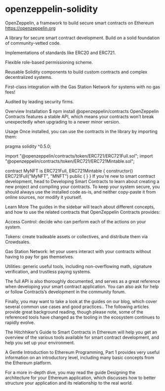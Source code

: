 # openzeppelin-solidity
OpenZeppelin, a framework to build secure smart contracts on Ethereum https://openzeppelin.org

A library for secure smart contract development. Build on a solid foundation of community-vetted code.

Implementations of standards like ERC20 and ERC721.

Flexible role-based permissioning scheme.

Reusable Solidity components to build custom contracts and complex decentralized systems.

First-class integration with the Gas Station Network for systems with no gas fees!

Audited by leading security firms.

Overview
Installation
$ npm install @openzeppelin/contracts
OpenZeppelin Contracts features a stable API, which means your contracts won’t break unexpectedly when upgrading to a newer minor version.

Usage
Once installed, you can use the contracts in the library by importing them:

pragma solidity ^0.5.0;

import "@openzeppelin/contracts/token/ERC721/ERC721Full.sol";
import "@openzeppelin/contracts/token/ERC721/ERC721Mintable.sol";

contract MyNFT is ERC721Full, ERC721Mintable {
    constructor() ERC721Full("MyNFT", "MNFT") public {
    }
}
If you’re new to smart contract development, head to Developing Smart Contracts to learn about creating a new project and compiling your contracts.
To keep your system secure, you should always use the installed code as-is, and neither copy-paste it from online sources, nor modify it yourself.

Learn More
The guides in the sidebar will teach about different concepts, and how to use the related contracts that OpenZeppelin Contracts provides:

Access Control: decide who can perform each of the actions on your system.

Tokens: create tradeable assets or collectives, and distribute them via Crowdsales.

Gas Station Network: let your users interact with your contracts without having to pay for gas themselves.

Utilities: generic useful tools, including non-overflowing math, signature verification, and trustless paying systems.

The full API is also thoroughly documented, and serves as a great reference when developing your smart contract application. You can also ask for help or follow Contracts’s development in the community forum.

Finally, you may want to take a look at the guides on our blog, which cover several common use cases and good practices.. The following articles provide great background reading, though please note, some of the referenced tools have changed as the tooling in the ecosystem continues to rapidly evolve.

The Hitchhiker’s Guide to Smart Contracts in Ethereum will help you get an overview of the various tools available for smart contract development, and help you set up your environment.

A Gentle Introduction to Ethereum Programming, Part 1 provides very useful information on an introductory level, including many basic concepts from the Ethereum platform.

For a more in-depth dive, you may read the guide Designing the architecture for your Ethereum application, which discusses how to better structure your application and its relationship to the real world.
